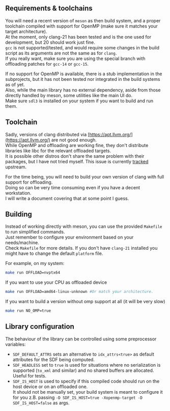 ## Requirements & toolchains

You will need a recent version of `meson` as then build system, and a proper toolchain compiled with support for OpenMP (make sure it matches your target architecture).  
At the moment, only clang-21 has been tested and is the one used for development, but 20 should work just fine.  
`gcc` is not supported/tested, and would require some changes in the build script as its arguments are not the same as for `clang`.  
If you really want, make sure you are using the special branch with offloading patches for `gcc-14` or `gcc-15`.  

If no support for OpenMP is available, there is a stub implementation in the subprojects, but it has not been tested nor integrated in the build systems as of yet.  
Also, while the main library has no external dependency, aside from those directly handled by meson, some utilities like the main UI do.  
Make sure `sdl3` is installed on your system if you want to build and run them.

## Toolchain

Sadly, versions of clang distributed via [https://apt.llvm.org/](https://apt.llvm.org/) are not good enough.  
While OpenMP and offloading are working fine, they don't distribute libraries like libc for the relevant offloaded targets.  
It is possible other distros don't share the same problem with their packages, but I have not tried myself.
This issue is currently [tracked](https://github.com/KaruroChori/enance-amamento/issues/9) upstream.  

For the time being, you will need to build your own version of clang with full support for offloading.  
Doing so can be very time consuming even if you have a decent workstation.  
I will write a document covering that at some point I guess.

## Building

Instead of working directly with meson, you can use the provided `Makefile` to run simplified commands.  
Just remember to configure your environment based on your needs/machine.  
Check `Makefile` for more details.
If you don't have `clang-21` installed you might have to change the default `platform` file.

For example, on my system:

```bash
make run OFFLOAD=nvptx64
```

If you want to use your CPU as offloaded device

```bash
make run OFFLOAD=amd64-linux-unknown #Or match your architecture.
```

If you want to build a version without omp support at all (it will be very slow)

```bash
make run NO_OMP=true
```

## Library configuration

The behaviour of the library can be controlled using some preprocessor variables:
- `SDF_DEFAULT_ATTRS` sets an alternative to `idx_attrs<true>` as default attributes for the SDF being computed.
- `SDF_HEADLESS` set to `true` is used for situations where no serialization is supported (`to_xml` and similar) and no shared buffers are allocated. Useful for tests.
- `SDF_IS_HOST` is used to specify if this compiled code should run on the host device or on an offloaded one.  
  It should not be manually set, your build system is meant to configure it for you z.B. passing `-D SDF_IS_HOST=true -Xopenmp-target -D SDF_IS_HOST=false` as args.